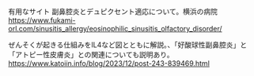 有用なサイト
副鼻腔炎とデュピクセント適応について。横浜の病院
https://www.fukami-orl.com/sinusitis_allergy/eosinophilic_sinusitis_olfactory_disorder/

ぜんそくが起きる仕組みをIL4など図とともに解説。、「好酸球性副鼻腔炎」と「アトピー性皮膚炎」との関連についても説明あり。
https://www.katoiin.info/blog/2023/12/post-243-839469.html